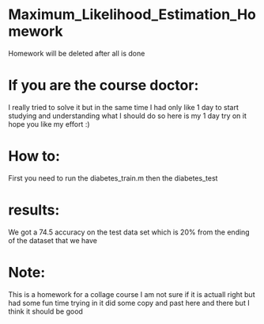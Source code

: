 # Maximum_Likelihood_Estimation_Homework
Homework will be deleted after all is done

# If you are the course doctor:
I really tried to solve it but in the same time I had only like 1 day to start studying and understanding what I should do so here is my 1 day try on it hope you like my effort :) 

# How to:
First you need to run the diabetes_train.m then the diabetes_test

# results: 
We got a 74.5 accuracy on the test data set which is 20% from the ending of the dataset that we have

# Note: 
This is a homework for a collage course I am not sure if it is actuall right but had some fun time trying in it did some copy and past here and there but I think it should be good 

